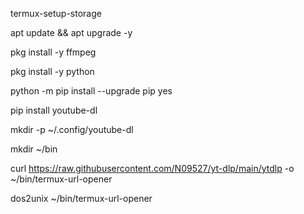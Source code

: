 
termux-setup-storage

apt update && apt upgrade -y

pkg install -y ffmpeg


pkg install -y python


python -m pip install --upgrade pip yes

pip install youtube-dl


mkdir -p ~/.config/youtube-dl


mkdir ~/bin


curl https://raw.githubusercontent.com/N09527/yt-dlp/main/ytdlp -o ~/bin/termux-url-opener



dos2unix ~/bin/termux-url-opener
